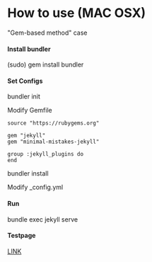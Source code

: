 # How to use (MAC OSX)
"Gem-based method" case

#### Install bundler
(sudo) gem install bundler

#### Set Configs
bundler init

Modify Gemfile
```
source "https://rubygems.org"

gem "jekyll"
gem "minimal-mistakes-jekyll"

group :jekyll_plugins do
end
```

bundler install

Modify _config.yml

#### Run
bundle exec jekyll serve

#### Testpage
[LINK](http://localhost:4000)